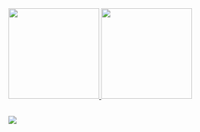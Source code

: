 <div>
  <a href="https://github.com/brunomart97">
  <img height="180em" src="https://github-readme-stats.vercel.app/api?username=brunomart97&show_icons=true&theme=dark&include_all_commits=true&count_private=false"/>
  <img height="180em" src="https://github-readme-stats.vercel.app/api/top-langs/?username=brunomart97&layout=compact&langs_count=16&theme=dark"/>
<div><br>
  
<a href="https://www.linkedin.com/in/brunomart97" target="_blank"><img src="https://img.shields.io/badge/-LinkedIn-%230077B5?style=for-the-badge&logo=linkedin&logoColor=white" target="_blank"></a>
